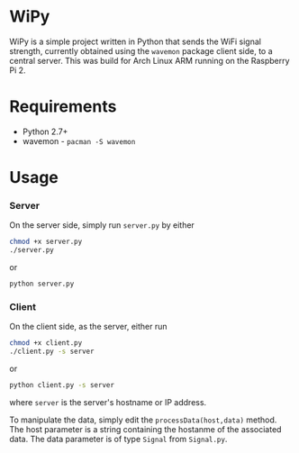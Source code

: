 # WiPy

WiPy is a simple project written in Python that sends the WiFi signal strength, currently obtained using the ```wavemon``` package client side, to a central server. This was build for Arch Linux ARM running on the Raspberry Pi 2.

# Requirements

* Python 2.7+
* wavemon - ```pacman -S wavemon```

# Usage

### Server
On the server side, simply run ```server.py``` by either
```bash
chmod +x server.py
./server.py
```
or
```bash
python server.py
```

### Client
On the client side, as the server, either run

```bash
chmod +x client.py
./client.py -s server
```
or
```bash
python client.py -s server
```

where ```server``` is the server's hostname or IP address.


To manipulate the data, simply edit the ```processData(host,data)``` method.
The host parameter is a string containing the hostanme of the associated data.
The data parameter is of type ```Signal``` from ```Signal.py```.
